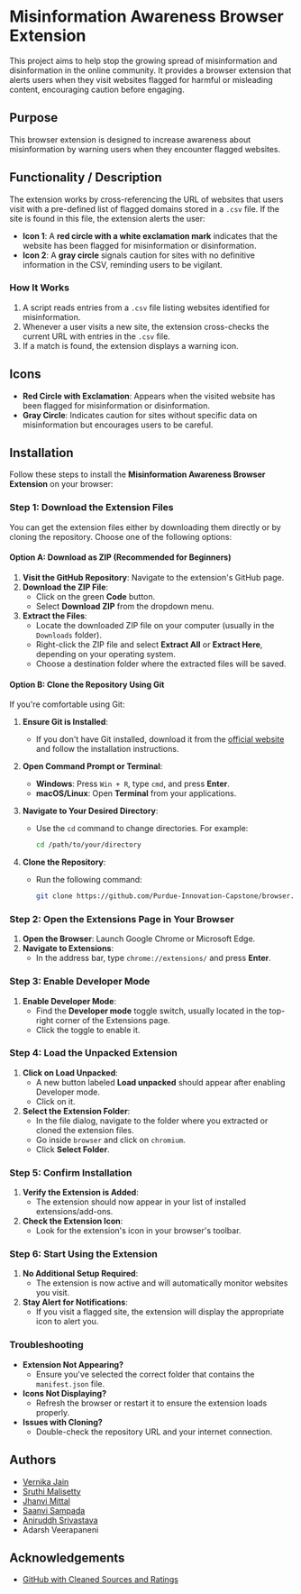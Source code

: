 # Misinformation Awareness Browser Extension

This project aims to help stop the growing spread of misinformation and disinformation in the online community. It provides a browser extension that alerts users when they visit websites flagged for harmful or misleading content, encouraging caution before engaging.

## Purpose

This browser extension is designed to increase awareness about misinformation by warning users when they encounter flagged websites.

## Functionality / Description

The extension works by cross-referencing the URL of websites that users visit with a pre-defined list of flagged domains stored in a `.csv` file. If the site is found in this file, the extension alerts the user:

- **Icon 1**: A **red circle with a white exclamation mark** indicates that the website has been flagged for misinformation or disinformation.
- **Icon 2**: A **gray circle** signals caution for sites with no definitive information in the CSV, reminding users to be vigilant.

### How It Works

1. A script reads entries from a `.csv` file listing websites identified for misinformation.
2. Whenever a user visits a new site, the extension cross-checks the current URL with entries in the `.csv` file.
3. If a match is found, the extension displays a warning icon.

## Icons

- **Red Circle with Exclamation**: Appears when the visited website has been flagged for misinformation or disinformation.
- **Gray Circle**: Indicates caution for sites without specific data on misinformation but encourages users to be careful.

## Installation

Follow these steps to install the **Misinformation Awareness Browser Extension** on your browser:

### Step 1: Download the Extension Files

You can get the extension files either by downloading them directly or by cloning the repository. Choose one of the following options:

#### Option A: Download as ZIP (Recommended for Beginners)

1. **Visit the GitHub Repository**: Navigate to the extension's GitHub page.
2. **Download the ZIP File**:
   - Click on the green **Code** button.
   - Select **Download ZIP** from the dropdown menu.
3. **Extract the Files**:
   - Locate the downloaded ZIP file on your computer (usually in the `Downloads` folder).
   - Right-click the ZIP file and select **Extract All** or **Extract Here**, depending on your operating system.
   - Choose a destination folder where the extracted files will be saved.

#### Option B: Clone the Repository Using Git

If you're comfortable using Git:

1. **Ensure Git is Installed**:
   - If you don't have Git installed, download it from the [official website](https://git-scm.com/downloads) and follow the installation instructions.
2. **Open Command Prompt or Terminal**:
   - **Windows**: Press `Win + R`, type `cmd`, and press **Enter**.
   - **macOS/Linux**: Open **Terminal** from your applications.
3. **Navigate to Your Desired Directory**:
   - Use the `cd` command to change directories. For example:

     ```bash
     cd /path/to/your/directory
     ```

4. **Clone the Repository**:
   - Run the following command:

     ```bash
     git clone https://github.com/Purdue-Innovation-Capstone/browser.git
     ```

### Step 2: Open the Extensions Page in Your Browser

1. **Open the Browser**: Launch Google Chrome or Microsoft Edge.
2. **Navigate to Extensions**:
   - In the address bar, type `chrome://extensions/` and press **Enter**.

### Step 3: Enable Developer Mode

1. **Enable Developer Mode**:
   - Find the **Developer mode** toggle switch, usually located in the top-right corner of the Extensions page.
   - Click the toggle to enable it.

### Step 4: Load the Unpacked Extension

1. **Click on Load Unpacked**:
   - A new button labeled **Load unpacked** should appear after enabling Developer mode.
   - Click on it.
2. **Select the Extension Folder**:
   - In the file dialog, navigate to the folder where you extracted or cloned the extension files.
   - Go inside `browser` and click on `chromium`.
   - Click **Select Folder**.

### Step 5: Confirm Installation

1. **Verify the Extension is Added**:
   - The extension should now appear in your list of installed extensions/add-ons.
2. **Check the Extension Icon**:
   - Look for the extension's icon in your browser's toolbar.

### Step 6: Start Using the Extension

1. **No Additional Setup Required**:
   - The extension is now active and will automatically monitor websites you visit.
2. **Stay Alert for Notifications**:
   - If you visit a flagged site, the extension will display the appropriate icon to alert you.

### Troubleshooting

- **Extension Not Appearing?**
  - Ensure you've selected the correct folder that contains the `manifest.json` file.
- **Icons Not Displaying?**
  - Refresh the browser or restart it to ensure the extension loads properly.
- **Issues with Cloning?**
  - Double-check the repository URL and your internet connection.

## Authors

- [Vernika Jain](https://github.com/vernikaj)
- [Sruthi Malisetty](https://github.com/sruthi120304)
- [Jhanvi Mittal](https://github.com/jmittal392)
- [Saanvi Sampada](https://github.com/ksampada23)
- [Aniruddh Srivastava](https://github.com/Noir01)
- Adarsh Veerapaneni

## Acknowledgements

- [GitHub with Cleaned Sources and Ratings](https://github.com/JanaLasser/misinformation_domains/tree/main)
